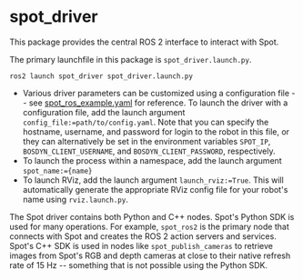 # spot_driver

This package provides the central ROS 2 interface to interact with Spot. 

The primary launchfile in this package is `spot_driver.launch.py`.

`ros2 launch spot_driver spot_driver.launch.py`

* Various driver parameters can be customized using a configuration file -- see [spot_ros_example.yaml](config/spot_ros_example.yaml) for reference. To launch the driver with a configuration file, add the launch argument `config_file:=path/to/config.yaml`. Note that you can specify the hostname, username, and password for login to the robot in this file, or they can alternatively be set in the environment variables `SPOT_IP`, `BOSDYN_CLIENT_USERNAME`, and `BOSDYN_CLIENT_PASSWORD`, respectively. 
* To launch the process within a namespace, add the launch argument `spot_name:={name}`
* To launch RViz, add the launch argument `launch_rviz:=True`. This will automatically generate the appropriate RViz config file for your robot's name using `rviz.launch.py`.


The Spot driver contains both Python and C++ nodes. Spot's Python SDK is used for many operations. For example, `spot_ros2` is the primary node that connects with Spot and creates the ROS 2 action servers and services. Spot's C++ SDK is used in nodes like `spot_publish_cameras` to retrieve images from Spot's RGB and depth cameras at close to their native refresh rate of 15 Hz -- something that is not possible using the Python SDK. 
